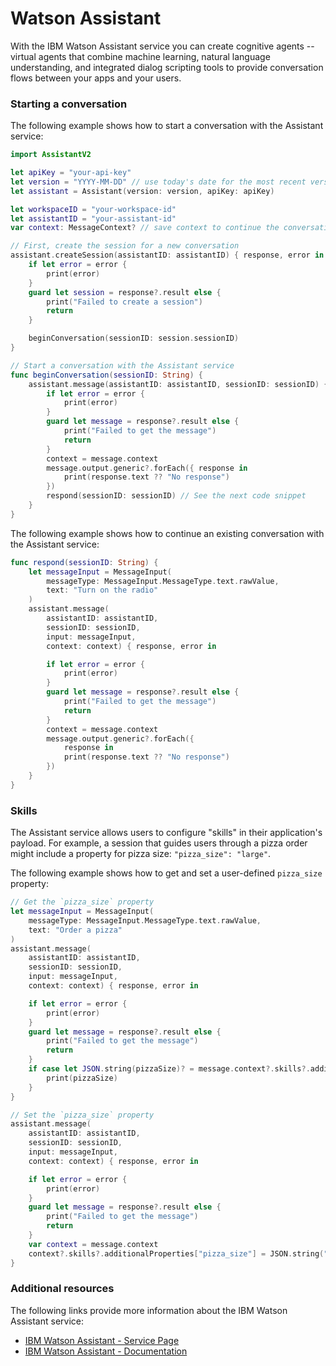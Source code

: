 # Watson Assistant

With the IBM Watson Assistant service you can create cognitive agents -- virtual agents
that combine machine learning, natural language understanding, and integrated dialog scripting tools to provide conversation flows between your apps and your users.

### Starting a conversation

The following example shows how to start a conversation with the Assistant service:

```swift
import AssistantV2

let apiKey = "your-api-key"
let version = "YYYY-MM-DD" // use today's date for the most recent version
let assistant = Assistant(version: version, apiKey: apiKey)

let workspaceID = "your-workspace-id"
let assistantID = "your-assistant-id"
var context: MessageContext? // save context to continue the conversation later

// First, create the session for a new conversation
assistant.createSession(assistantID: assistantID) { response, error in
	if let error = error {
        print(error)
    }
    guard let session = response?.result else {
        print("Failed to create a session")
        return
    }

    beginConversation(sessionID: session.sessionID)
}

// Start a conversation with the Assistant service
func beginConversation(sessionID: String) {
    assistant.message(assistantID: assistantID, sessionID: sessionID) { response, error in
	    if let error = error {
	        print(error)
	    }
	    guard let message = response?.result else {
	        print("Failed to get the message")
	        return
	    }
        context = message.context
        message.output.generic?.forEach({ response in
            print(response.text ?? "No response")
        })
        respond(sessionID: sessionID) // See the next code snippet
    }
}
```

The following example shows how to continue an existing conversation with the Assistant service:

```swift
func respond(sessionID: String) {
    let messageInput = MessageInput(
		messageType: MessageInput.MessageType.text.rawValue,
		text: "Turn on the radio"
	)
    assistant.message(
        assistantID: assistantID,
        sessionID: sessionID,
        input: messageInput,
        context: context) { response, error in

		if let error = error {
			print(error)
		}
		guard let message = response?.result else {
			print("Failed to get the message")
			return
		}
		context = message.context
		message.output.generic?.forEach({
			response in
			print(response.text ?? "No response")
		})
	}
}
```

### Skills

The Assistant service allows users to configure "skills" in their application's payload.
For example, a session that guides users through a pizza order might include a property for pizza size: `"pizza_size": "large"`.

The following example shows how to get and set a user-defined `pizza_size` property:

```swift
// Get the `pizza_size` property
let messageInput = MessageInput(
	messageType: MessageInput.MessageType.text.rawValue,
	text: "Order a pizza"
)
assistant.message(
    assistantID: assistantID,
    sessionID: sessionID,
    input: messageInput,
    context: context) { response, error in

	if let error = error {
        print(error)
    }
    guard let message = response?.result else {
        print("Failed to get the message")
        return
    }
    if case let JSON.string(pizzaSize)? = message.context?.skills?.additionalProperties["pizza_size"] {
        print(pizzaSize)
    }
}

// Set the `pizza_size` property
assistant.message(
    assistantID: assistantID,
    sessionID: sessionID,
    input: messageInput,
    context: context) { response, error in

	if let error = error {
        print(error)
    }
    guard let message = response?.result else {
        print("Failed to get the message")
        return
    }
    var context = message.context
    context?.skills?.additionalProperties["pizza_size"] = JSON.string("large")
}
```

### Additional resources

The following links provide more information about the IBM Watson Assistant service:

* [IBM Watson Assistant - Service Page](https://www.ibm.com/cloud/watson-assistant/)
* [IBM Watson Assistant - Documentation](https://cloud.ibm.com/docs/assistant?topic=assistant-index#about)
